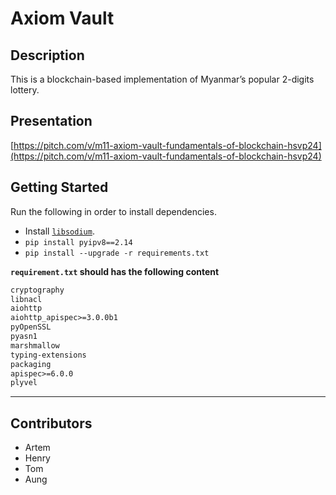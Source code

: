 # Axiom Vault

## Description

This is a blockchain-based implementation of Myanmar’s popular 2-digits lottery.

## Presentation

[https://pitch.com/v/m11-axiom-vault-fundamentals-of-blockchain-hsvp24](https://pitch.com/v/m11-axiom-vault-fundamentals-of-blockchain-hsvp24)

## Getting Started

Run the following in order to install dependencies.

- Install [`libsodium`](https://py-ipv8.readthedocs.io/en/latest/preliminaries/install_libsodium.html).
- `pip install pyipv8==2.14`
- `pip install --upgrade -r requirements.txt`

**`requirement.txt` should has the following content**
```txt
cryptography
libnacl
aiohttp
aiohttp_apispec>=3.0.0b1
pyOpenSSL
pyasn1
marshmallow
typing-extensions
packaging
apispec>=6.0.0
plyvel
```
---

## Contributors

- Artem
- Henry
- Tom
- Aung

